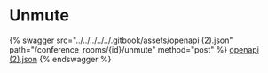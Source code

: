 # Unmute

{% swagger src="../../../../../.gitbook/assets/openapi (2).json" path="/conference_rooms/{id}/unmute" method="post" %}
[openapi (2).json](<../../../../../.gitbook/assets/openapi (2).json>)
{% endswagger %}
